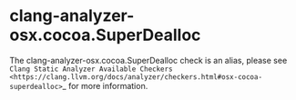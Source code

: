 clang-analyzer-osx.cocoa.SuperDealloc
=====================================

The clang-analyzer-osx.cocoa.SuperDealloc check is an alias, please see
`Clang Static Analyzer Available Checkers <https://clang.llvm.org/docs/analyzer/checkers.html#osx-cocoa-superdealloc>`\_
for more information.
